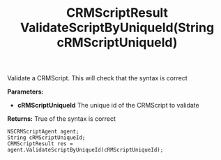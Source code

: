 ﻿---
uid: crmscript_ref_NSCRMScriptAgent_ValidateScriptByUniqueId
title: CRMScriptResult ValidateScriptByUniqueId(String cRMScriptUniqueId)
intellisense: NSCRMScriptAgent.ValidateScriptByUniqueId
keywords: NSCRMScriptAgent, ValidateScriptByUniqueId
so.topic: reference
---

Validate a CRMScript. This will check that the syntax is correct

**Parameters:**
 - **cRMScriptUniqueId** The unique id of the CRMScript to validate

**Returns:** True of the syntax is correct

```crmscript
NSCRMScriptAgent agent;
String cRMScriptUniqueId;
CRMScriptResult res = agent.ValidateScriptByUniqueId(cRMScriptUniqueId);
```

